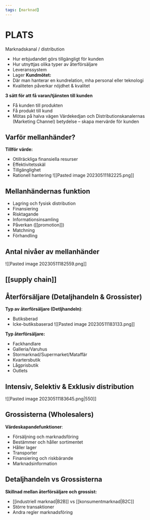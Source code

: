 ```yaml
---
tags: [marknad]
---
```

# PLATS
Marknadskanal / distribution
- Hur erbjudandet görs tillgängligt för kunden
- Hur utnyttjas olika typer av återförsäljare
- Leveranssystem
- Lager
**Kundmötet:**
- Där man hanterar en kundrelation, mha personal eller teknologi
- Kvaliteten påverkar nöjdhet & kvalitet

**3 sätt för att få varan/tjänsten till kunden**
- Få kunden till produkten
- Få produkt till kund
- Mötas på halva vägen
Värdekedjan och Distributionskanalernas (Marketing Channel) betydelse – skapa mervärde för kunden

## Varför mellanhänder?
**Tillför värde:**
- Otillräckliga finansiella resurser
- Effektivitetsskäl
- Tillgänglighet
- Rationell hantering
![[Pasted image 20230511182225.png]]

## Mellanhändernas funktion
- Lagring och fysisk distribution
- Finansiering
- Risktagande
- Informationsinsamling
- Påverkan ([[promotion]])
- Matchning
- Förhandling

## Antal nivåer av mellanhänder
![[Pasted image 20230511182559.png]]

## [[supply chain]]

## Återförsäljare (Detaljhandeln & Grossister)
**Typ av återförsäljare (Detljhandeln)**:
- Butiksberad
- Icke-butiksbaserad
![[Pasted image 20230511183133.png]]

**Typ återförsäljare:**
- Fackhandlare
- Galleria/Varuhus
- Stormarknad/Supermarket/Mataffär
- Kvartersbutik
- Lågprisbutik
- Outlets

## Intensiv, Selektiv & Exklusiv distribution
![[Pasted image 20230511183645.png|550]]

## Grossisterna (Wholesalers)
**Värdeskapandefunktioner**:
- Försäljning och marknadsföring
- Bestämmer och håller sortimentet
- Håller lager
- Transporter
- Finansiering och riskbärande
- Marknadsinformation

## Detaljhandeln vs Grossisterna
**Skillnad mellan återförsäljare och grossist:**
- [[industriell marknad|B2B]] vs [[konsumentmarknad|B2C]]
- Större transaktioner
- Andra regler marknadsföring